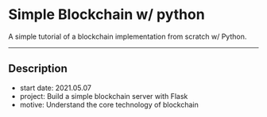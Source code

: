 # Simple Blockchain w/ python

A simple tutorial of a blockchain implementation from scratch w/ Python.

---

## Description

- start date: 2021.05.07
- project: Build a simple blockchain server with Flask
- motive: Understand the core technology of blockchain
